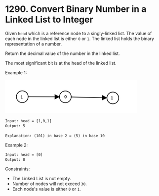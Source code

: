 # 1290. Convert Binary Number in a Linked List to Integer

Given `head` which is a reference node to a singly-linked list. The value of each node in the linked list is either `0` or `1`. The linked list holds the binary representation of a number.

Return the decimal value of the number in the linked list.

The most significant bit is at the head of the linked list.

Example 1:

![](example_1.png)

    Input: head = [1,0,1]
    Output: 5

    Explanation: (101) in base 2 = (5) in base 10

Example 2:

    Input: head = [0]
    Output: 0

Constraints:
- The Linked List is not empty.
- Number of nodes will not exceed `30`.
- Each node's value is either `0` or `1`.